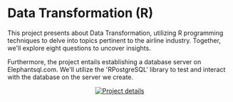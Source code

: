 # Data Transformation (R)

This project presents about Data Transformation, utilizing R programming techniques to delve into topics pertinent to the airline industry. Together, we'll explore eight questions to uncover insights.


Furthermore, the project entails establishing a database server on Elephantsql.com. We'll utilize the 'RPostgreSQL' library to test and interact with the database on the server we create.


<div align="center">


[![Project details](https://img.shields.io/badge/%E2%9E%A1%EF%B8%8FProject%20details%E2%AC%85%EF%B8%8F%20-%09%09%2320b2aa?style=for-the-badge)](https://www.notion.so/HW-Data-Transformation-R-71b27c2fa8f74b6e8c64a49f00cc2c6e?pvs=4)

</div>
